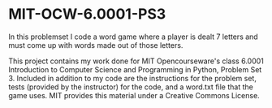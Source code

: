 # MIT-OCW-6.0001-PS3
In this problemset I code a word game where a player is dealt 7 letters and must come up with words made out of those letters.

This project contains my work done for MIT Opencourseware's class 6.0001 Introduction to Computer Science and Programming in Python, Problem Set 3. Included in addition to my code are the instructions for the problem set, tests (provided by the instructor) for the code, and a word.txt file that the game uses. MIT provides this material under a Creative Commons License.
